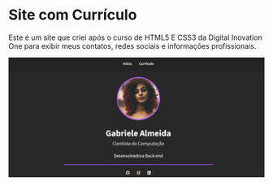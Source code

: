 # Site com Currículo

Este é um site que criei após o curso de HTML5 E CSS3 da Digital Inovation One
para exibir meus contatos, redes sociais e informações profissionais.

![Snapshot](https://github.com/noogabe/curriculo/blob/main/img/snapshot.png)
